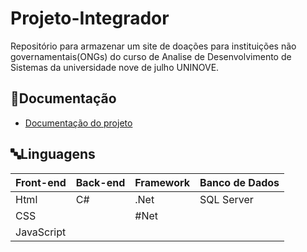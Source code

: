 # Projeto-Integrador

Repositório para armazenar um site de doações para instituições não governamentais(ONGs) do curso de Analise de Desenvolvimento de Sistemas da universidade nove de julho UNINOVE. 


## 📙Documentação
- [Documentação do projeto](https://drive.google.com/file/d/1XSIOfxFhzxJDGHfJsbFVSQ3ofPjWzrHi/view?usp=sharing)

## 🔤Linguagens 
| Front-end | Back-end | Framework| Banco de Dados |
|-----------|----------|-----------|----------|
|Html| C# | .Net  | SQL Server|
|CSS|    | #Net  |           |
|JavaScript||     |           |
